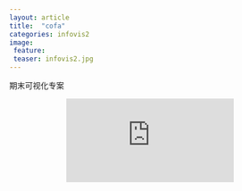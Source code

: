 ```yaml
---
layout: article
title:  "cofa"
categories: infovis2
image: 
 feature: 
 teaser: infovis2.jpg
---
```


 期末可视化专案

<center><iframe src="https://public.tableau.com/shared/YC4HSWX7Q?:display_count=yes&publish=yes/Dashboard1?:showVizHome=no&:embed=truehttps://public.tableau.com/shared/DJPSG6CX9?:display_count=yes"  frameborder="0"></iframe></center>